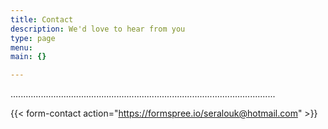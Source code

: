 ```yaml
---
title: Contact
description: We'd love to hear from you
type: page
menu:
main: {}

---
```

.........................................................................................................

{{< form-contact action="https://formspree.io/seralouk@hotmail.com"  >}}
